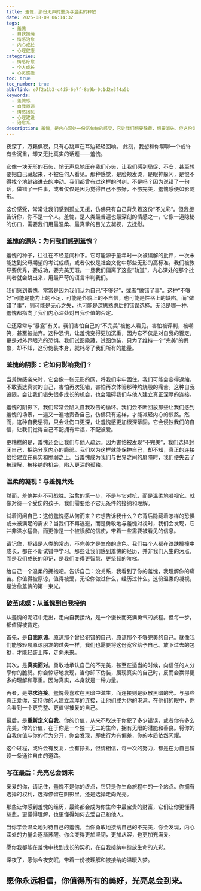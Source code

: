 ```yaml
---
title: 羞愧，那份无声的重负与温柔的释放
date: 2025-08-09 06:14:32
tags:
  - 羞愧
  - 自我接纳
  - 情感治愈
  - 内心成长
  - 心理健康
categories:
  - 情感疗愈
  - 个人成长
  - 心灵感悟
toc: true
toc_number: true
abbrlink: e7f2a1b3-c4d5-6e7f-8a9b-0c1d2e3f4a5b
keywords:
  - 羞愧感
  - 自我原谅
  - 情感困扰
  - 心理建设
  - 治愈系
description: 羞愧，是内心深处一份沉甸甸的感受，它让我们想要躲藏，想要消失。但这份无声的重负，并非不可逾越。本文将温柔地探讨羞愧的来源、它如何影响我们，并指引我们如何以慈悲之心面对它，最终走向自我接纳与释放，让光亮重新照进心间。
---
```


夜深了，万籁俱寂，只有心跳声在耳边轻轻回响。
此刻，我想和你聊聊一个或许有些沉重，却又无比真实的话题——羞愧。

它像一块无形的石头，悄无声息地压在我们心头，让我们感到局促、不安，甚至想要把自己藏起来，不被任何人看见。那种感觉，是脸颊发烫，是眼神躲闪，是恨不得找个地缝钻进去的冲动。我们都曾有过这样的时刻，不是吗？因为说错了一句话，做错了一件事，或者仅仅是因为觉得自己不够好，不够完美，羞愧感便如影随形。

这份感受，常常让我们感到孤立无援，仿佛只有自己背负着这份“不光彩”。但我想告诉你，你不是一个人。羞愧，是人类最普遍也最深刻的情感之一，它像一道隐秘的伤口，需要我们用最温柔、最真挚的目光去凝视，去抚慰。

### 羞愧的源头：为何我们感到羞愧？

羞愧的种子，往往在不经意间种下。它可能源于童年时一次被误解的批评，一次未能达到父母期望的考试成绩，或者仅仅是社会文化中那些无形的高标准。我们被教导要优秀，要成功，要完美无瑕。一旦我们偏离了这些“轨道”，内心深处的那个批判者就会跳出来，用最严苛的语言审判我们。

我们感到羞愧，常常是因为我们认为自己“不够好”，或者“做错了事”。这种“不够好”可能是能力上的不足，可能是外貌上的不自信，也可能是性格上的缺陷。而“做错了事”，则可能是无心之失，也可能是深思熟虑后的错误选择。无论是哪一种，羞愧都指向了我们内心深处对自我价值的否定。

它还常常与“暴露”有关。我们害怕自己的“不完美”被他人看见，害怕被评判，被嘲笑，甚至被抛弃。这种恐惧，让羞愧变得更加沉重，因为它不仅是对自我的否定，更是对外界眼光的恐惧。我们试图隐藏，试图伪装，只为了维持一个“完美”的假象，却不知，这份伪装本身，就耗尽了我们所有的能量。

### 羞愧的阴影：它如何影响我们？

当羞愧感袭来时，它会像一张无形的网，将我们牢牢困住。我们可能会变得退缩，不敢表达真实的自己，害怕再次犯错，害怕再次体验那种灼烧般的痛苦。这种自我设限，会让我们错失很多成长的机会，也会阻碍我们与他人建立真正深厚的连接。

羞愧的阴影下，我们常常会陷入自我攻击的循环。我们会不断回放那些让我们感到羞愧的场景，一遍又一遍地责备自己，仿佛只有这样，才能减轻内心的煎熬。然而，这种自我惩罚，只会让伤口更深，让羞愧感更加根深蒂固。它会侵蚀我们的自信，让我们觉得自己不配拥有幸福，不配被爱。

更糟糕的是，羞愧还会让我们与他人疏远。因为害怕被发现“不完美”，我们选择封闭自己，拒绝分享内心的脆弱。我们以为这样就能保护自己，却不知，真正的连接恰恰建立在真实和脆弱之上。当羞愧成为我们与世界之间的屏障时，我们便失去了被理解、被接纳的机会，陷入更深的孤独。

### 温柔的凝视：与羞愧共处

然而，羞愧并非不可战胜。治愈的第一步，不是与它对抗，而是温柔地凝视它。就像对待一个受伤的孩子，我们需要给予它无条件的接纳和理解。

试着问问自己：这份羞愧感从何而来？它想告诉我什么？它背后隐藏着怎样的恐惧或未被满足的需求？当我们不再逃避，而是勇敢地与羞愧对视时，我们会发现，它并非洪水猛兽，而更像是一个被误解的信使，带着一些需要被看见的信息。

请记住，犯错是人类的常态，不完美才是生命的底色。我们每个人都在跌跌撞撞中成长，都在不断试错中学习。那些让我们感到羞愧的经历，并非我们人生的污点，而是我们成长的印记，是我们变得更智慧、更坚韧的阶梯。

给自己一个温柔的拥抱吧。告诉自己：没关系，我看到了你的羞愧，我理解你的痛苦。你值得被原谅，值得被爱，无论你做过什么，经历过什么。这份温柔的凝视，是治愈羞愧的第一束光。

### 破茧成蝶：从羞愧到自我接纳

从羞愧的泥沼中走出，走向自我接纳，是一个漫长而充满勇气的旅程。但每一步，都值得被肯定。

首先，是**自我原谅**。原谅那个曾经犯错的自己，原谅那个不够完美的自己。就像我们能够轻易原谅朋友的过失一样，我们也需要将这份宽容给予自己。放下过去的包袱，才能轻装上阵，走向未来。

其次，是**真实面对**。勇敢地承认自己的不完美，甚至在适当的时候，向信任的人分享你的脆弱。你会惊讶地发现，当你卸下伪装，展现真实的自己时，反而会赢得更多的理解和尊重。因为真实，本身就是一种力量。

再者，是**寻求连接**。羞愧最喜欢在黑暗中滋生，而连接则是驱散黑暗的光。与那些真正爱你、支持你的人建立深厚的连接，让他们成为你的港湾。在他们的眼中，你会看到一个更完整、更值得被爱的自己。

最后，是**重新定义自我**。你的价值，从来不取决于你犯了多少错误，或者你有多么完美。你的价值，在于你是一个独一无二的生命，拥有无限的潜能和善良。将你的自我价值与你的行为分开，你会发现，即使行为有偏差，你的本质依然闪耀。

这个过程，或许会有反复，会有挣扎，但请相信，每一次的努力，都是在为自己铺设一条通往自由的道路。

### 写在最后：光亮总会到来

亲爱的你，请记住，羞愧不是你的终点，它只是你生命旅程中的一个站点。你拥有选择的权利，选择停留在阴影里，还是选择走向光亮。

那些让你感到羞愧的经历，最终都会成为你生命中最宝贵的财富，它们让你更懂得慈悲，更懂得理解，也更懂得如何去爱自己和他人。

当你学会温柔地对待自己的羞愧，当你勇敢地接纳自己的不完美，你会发现，内心深处的力量会逐渐苏醒。你会变得更加坚韧，更加从容，也更加充满爱。

愿你我都能在羞愧中找到成长的契机，在自我接纳中绽放生命的光彩。

深夜了，愿你今夜安眠，带着一份被理解和被接纳的温暖入梦。

愿你永远相信，你值得所有的美好，光亮总会到来。
---